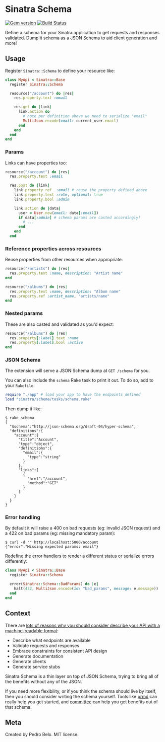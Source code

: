 # Sinatra Schema

[![Gem version](http://img.shields.io/gem/v/sinatra-schema.svg)](https://rubygems.org/gems/sinatra-schema)
[![Build Status](https://travis-ci.org/pedro/sinatra-schema.svg?branch=master)](https://travis-ci.org/pedro/sinatra-schema)

Define a schema for your Sinatra application to get requests and responses validated. Dump it schema as a JSON Schema to aid client generation and more!


## Usage

Register `Sinatra::Schema` to define your resource like:

```ruby
class MyApi < Sinatra::Base
  register Sinatra::Schema

  resource("/account") do |res|
    res.property.text :email

    res.get do |link|
      link.action do
        # note per definition above we need to serialize "email"
        MultiJson.encode(email: current_user.email)
      end
    end
  end
end
```

### Params

Links can have properties too:

```ruby
resource("/account") do |res|
  res.property.text :email

  res.post do |link|
    link.property.ref  :email # reuse the property defined above
    link.property.text :role, optional: true
    link.property.bool :admin

    link.action do |data|
      user = User.new(email: data[:email])
      if data[:admin] # schema params are casted accordingly!
        # ...
      end
    end
  end
```

### Reference properties across resources

Reuse properties from other resources when appropriate:

```ruby
resource("/artists") do |res|
  res.property.text :name, description: "Artist name"
end

resource("/albums") do |res|
  res.property.text :name, description: "Album name"
  res.property.ref :artist_name, "artists/name"
end
```

### Nested params

These are also casted and validated as you'd expect:

```ruby
resource("/albums") do |res|
  res.property[:label].text :name
  res.property[:label].bool :active
end
```

### JSON Schema

The extension will serve a JSON Schema dump at `GET /schema` for you.

You can also include the `schema` Rake task to print it out. To do so, add to your `Rakefile`:

```ruby
require "./app" # load your app to have the endpoints defined
load "sinatra/schema/tasks/schema.rake"
```

Then dump it like:

```
$ rake schema
{
  "$schema":"http://json-schema.org/draft-04/hyper-schema",
  "definitions":{
    "account":{
      "title":"Account",
      "type":"object",
      "definitions":{
        "email":{
          "type":"string"
        }
      },
      "links":[
        {
          "href":"/account",
          "method":"GET"
        }
      ]
    }
  }
}
```

### Error handling

By default it will raise a 400 on bad requests (eg: invalid JSON request) and a 422 on bad params (eg: missing mandatory param):

```
$ curl -d "" http://localhost:5000/account
{"error":"Missing expected params: email"}
```

Redefine the error handlers to render a different status or serialize errors differently:

```ruby
class MyApi < Sinatra::Base
  register Sinatra::Schema

  error(Sinatra::Schema::BadParams) do |e|
    halt(422, MultiJson.encode(id: "bad_params", message: e.message))
  end
end
```

## Context

There are [lots of reasons why you should consider describe your API with a machine-readable format](http://pedro.by4am.com/past/2014/5/23/get_more_out_of_your_service_with_machinereadable_api_specs/):

- Describe what endpoints are available
- Validate requests and responses
- Embrace constraints for consistent API design
- Generate documentation
- Generate clients
- Generate service stubs

Sinatra Schema is a thin layer on top of JSON Schema, trying to bring all of the benefits without any of the JSON.

If you need more flexibility, or if you think the schema should live by itself, then you should consider writing the schema yourself. Tools like [prmd](https://github.com/interagent/prmd) can really help you get started, and [committee](https://github.com/interagent/committee) can help you get benefits out of that schema.


## Meta

Created by Pedro Belo. MIT license.
